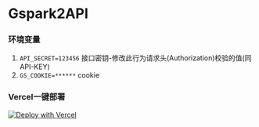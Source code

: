 # Gspark2API

### 环境变量

1. `API_SECRET=123456`  接口密钥-修改此行为请求头(Authorization)校验的值(同API-KEY)
2. `GS_COOKIE=******`  cookie


### Vercel一键部署
[![Deploy with Vercel](https://vercel.com/button)](https://vercel.com/new/clone?repository-url=https://github.com/palboss/Gspark2API)
